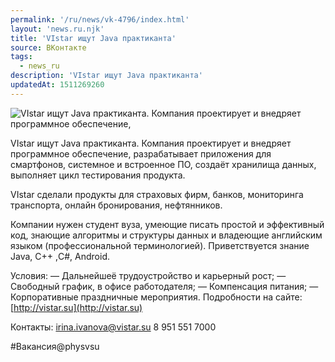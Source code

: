 ```yaml
---
permalink: '/ru/news/vk-4796/index.html'
layout: 'news.ru.njk'
title: 'VIstar ищут Java практиканта'
source: ВКонтакте
tags:
  - news_ru
description: 'VIstar ищут Java практиканта'
updatedAt: 1511269260
---
```

![VIstar ищут Java практиканта. Компания проектирует и внедряет программное обеспечение,](https://sun9-15.userapi.com/impf/c841337/v841337089/392e2/RkSADfRO9rM.jpg?size=900x600&quality=96&proxy=1&sign=6d38403bbd30eb64e239509cba7e8ffb&c_uniq_tag=PHrXwQpfZPHcOd65fahKPPwwxOIPO_30NiLHDG-ERH8&type=album)

VIstar ищут Java практиканта. Компания проектирует и внедряет программное обеспечение, разрабатывает приложения для смартфонов, системное и встроенное ПО, создаёт хранилища данных, выполняет цикл тестирования продукта.

VIstar сделали продукты для страховых фирм, банков, мониторинга транспорта, онлайн бронирования, нефтянников.

Компании нужен студент вуза, умеющие писать простой и эффективный код, знающие алгоритмы и структуры данных и владеющие английским языком (профессиональной терминологией). Приветствуется знание Java, С++ ,C#, Android.

Условия:
— Дальнейшеё трудоустройство и карьерный рост;
— Свободный график, в офисе работодателя;
— Компенсация питания;
— Корпоративные праздничные мероприятия.
Подробности на сайте: [http://vistar.su](http://vistar.su)

Контакты:
irina.ivanova@vistar.su
8 951 551 7000

#Вакансия@physvsu
